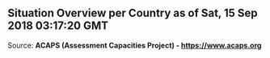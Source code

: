 ## Situation Overview per Country as of Sat, 15 Sep 2018 03:17:20 GMT

Source: **ACAPS (Assessment Capacities Project) - https://www.acaps.org**